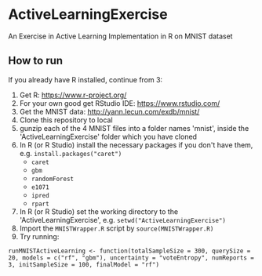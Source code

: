 # ActiveLearningExercise
An Exercise in Active Learning Implementation in R on MNIST dataset

## How to run
If you already have R installed, continue from 3:

1. Get R: https://www.r-project.org/
2. For your own good get RStudio IDE: https://www.rstudio.com/
3. Get the MNIST data: http://yann.lecun.com/exdb/mnist/
4. Clone this repository to local
5. gunzip each of the 4 MNIST files into a folder names 'mnist', inside the 'ActiveLearningExercise' folder which you have cloned
6. In R (or R Studio) install the necessary packages if you don't have them, e.g. `install.packages("caret")`
    * `caret`
    * `gbm`
    * `randomForest`
    * `e1071`
    * `ipred`
    * `rpart`
7. In R (or R Studio) set the working directory to the 'ActiveLearningExercise', e.g. `setwd("ActiveLearningExercise")`
8. Import the `MNISTWrapper.R` script by `source(MNISTWrapper.R)`
9. Try running:

`runMNISTActiveLearning <- function(totalSampleSize = 300, querySize = 20, models = c("rf", "gbm"), uncertainty = "voteEntropy", numReports = 3, initSampleSize = 100, finalModel = "rf")`
